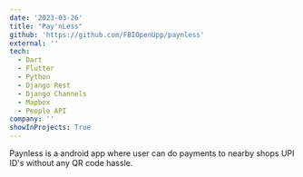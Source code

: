 ```yaml
---
date: '2023-03-26'
title: "Pay'nLess"
github: 'https://github.com/FBIOpenUpp/paynless'
external: ''
tech:
  - Dart
  - Flutter
  - Python
  - Django Rest
  - Django Channels
  - Mapbox
  - People API
company: ''
showInProjects: True
---
```


Paynless is a android app where user can do payments to nearby shops UPI ID's without any QR code hassle.
